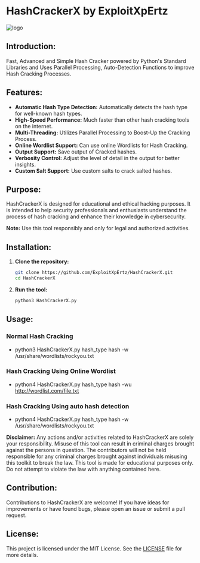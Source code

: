 # HashCrackerX by ExploitXpErtz

![logo](https://github.com/ExploitXpErtz/HashCrackerX/assets/167577471/f923dff5-c3bc-4e13-a6fe-95b9972ca4d9)

## Introduction:
Fast, Advanced and Simple Hash Cracker powered by Python's Standard Libraries and Uses Parallel Processing, Auto-Detection Functions to improve Hash Cracking Processes.

## Features:
- **Automatic Hash Type Detection:** Automatically detects the hash type for well-known hash types.
- **High-Speed Performance:** Much faster than other hash cracking tools on the internet.
- **Multi-Threading:** Utilizes Parallel Processing to Boost-Up the Cracking Process.
- **Online Wordlist Support:** Can use online Wordlists for Hash Cracking.
- **Output Support:** Save output of Cracked hashes.
- **Verbosity Control:** Adjust the level of detail in the output for better insights.
- **Custom Salt Support:** Use custom salts to crack salted hashes.

## Purpose:
HashCrackerX is designed for educational and ethical hacking purposes. It is intended to help security professionals and enthusiasts understand the process of hash cracking and enhance their knowledge in cybersecurity.

**Note:** Use this tool responsibly and only for legal and authorized activities.

## Installation:

1. **Clone the repository:**
    ```bash
    git clone https://github.com/ExploitXpErtz/HashCrackerX.git
    cd HashCrackerX
    ```
2. **Run the tool:**
    ```bash
    python3 HashCrackerX.py
    ```

## Usage:
### Normal Hash Cracking
- python3 HashCrackerX.py hash_type hash -w /usr/share/wordlists/rockyou.txt
### Hash Cracking Using Online Wordlist
- python4 HashCrackerX.py hash_type hash -wu http://wordlist.com/file.txt
### Hash Cracking Using auto hash detection
- python4 HashCrackerX.py hash_type hash -w /usr/share/wordlists/rockyou.txt


**Disclaimer:**
Any actions and/or activities related to HashCrackerX are solely your responsibility. Misuse of this tool can result in criminal charges brought against the persons in question. The contributors will not be held responsible for any criminal charges brought against individuals misusing this toolkit to break the law. This tool is made for educational purposes only. Do not attempt to violate the law with anything contained here.



## Contribution:
Contributions to HashCrackerX are welcome! If you have ideas for improvements or have found bugs, please open an issue or submit a pull request.

## License:
This project is licensed under the MIT License. See the [LICENSE](LICENSE) file for more details.
